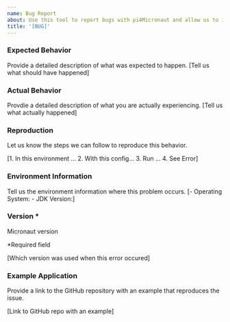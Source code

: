 ```yaml
---
name: Bug Report
about: Use this tool to report bugs with pi4Micronaut and allow us to improve. Thank you for reporting the issue, please review the list below before submitting.
title: '[BUG]'
--- 
```



### Expected Behavior
Provide a detailed description of what was expected to happen.
[Tell us what should have happened]

### Actual Behavior
Provdie a detailed description of what you are actually experiencing.
[Tell us what actually happened]


### Reproduction
Let us know the steps we can follow to reproduce this behavior. 

[1. In this environment ...
2. With this config...
3. Run ...
4. See Error]


### Environment Information
Tell us the environment information where this problem occurs.
[- Operating System: - JDK Version:]

### Version *
Micronaut version 

*Required field

[Which version was used when this error occured]

### Example Application
Provide a link to the GitHub repository with an example that reproduces the issue.

[Link to GitHub repo with an example]

